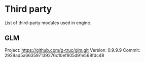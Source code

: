 Third party
===========

List of third-party modules used in engine.

GLM
---
Project: https://github.com/g-truc/glm.git
Version: 0.9.9.9
Commit: 2929ad5a663597139276c10ef905d91e568fdc48